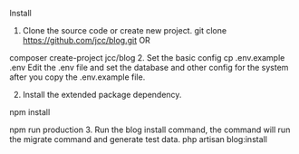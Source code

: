 Install
1. Clone the source code or create new project.
git clone https://github.com/jcc/blog.git
OR

composer create-project jcc/blog
2. Set the basic config
cp .env.example .env
Edit the .env file and set the database and other config for the system after you copy the .env.example file.

2. Install the extended package dependency.

npm install


npm run production
3. Run the blog install command, the command will run the migrate command and generate test data.
php artisan blog:install
